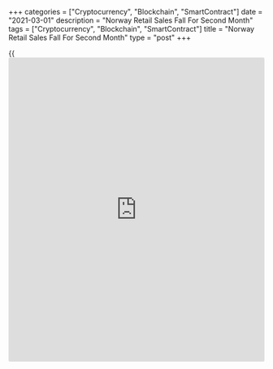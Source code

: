 +++
categories = ["Cryptocurrency", "Blockchain", "SmartContract"]
date = "2021-03-01"
description = "Norway Retail Sales Fall For Second Month"
tags = ["Cryptocurrency", "Blockchain", "SmartContract"]
title = "Norway Retail Sales Fall For Second Month"
type = "post"
+++

{{<iframe id="large-banner" src="https://www.bounty.group/#slide=4.0" width="100%" height="600" scrolling="no" style="border: 0px solid rgb(216, 221, 230); border-radius: 3px;">}}

Norway's retail sales declined for the second straight month in January,
figures from Statistics Norway showed on Monday.

Retail sales declined 0.1 percent month-on-month in January, after a 5.7
percent decrease in December.

Sales of other goods declined 9.1 percent monthly in January. Sales of
food, beverages and automotive fuels fell by 5.3 percent and 1.9
percent, respectively.

Excluding motor vehicles and gas stations, retail sales rose 0.1 percent
monthly in January, after a 5.7 percent decrease in the preceding month.

On a year-on-year basis, retail sales increased 8.2 percent in January,
following a 8.0 percent rise in the prior month.

Separate data from the statistical office showed that the household
consumption declined a seasonally adjusted 1.3 percent month-on-month in
January, following a 1.6 percent fall in December.

For comments and feedback [contact](https://www.playgroundfx.com/contact/): editorial@rtt[news](https://www.letsplayfx.com/blog/forex-news-website/).com

[Economic News][1]

 **What parts of the world are seeing the best (and worst) economic
performances lately? Click[here][2] to check out our [Econ Scorecard][2]
and find out! See up-to-the-moment [ranking](https://www.playgroundfx.com/blog/crypto-exchange-ranking/)s for the best and worst
performers in [GDP][3], [unemployment rate][4], [inflation][5] and much
more.**

   1. www.rtt[news](https://www.letsplayfx.com/blog/forex-news-website/).com/Content/EconomicNews.aspx
   2. www.rtt[news](https://www.letsplayfx.com/blog/forex-news-website/).com/economic-scorecard/world-rank/retail-sales/highest-performance.aspx
   3. www.rtt[news](https://www.letsplayfx.com/blog/forex-news-website/).com/economic-scorecard/world-rank/GDP/highest-performance.aspx
   4. www.rtt[news](https://www.letsplayfx.com/blog/forex-news-website/).com/economic-scorecard/world-rank/unemployment-rate/lowest-performance.aspx
   5. www.rtt[news](https://www.letsplayfx.com/blog/forex-news-website/).com/economic-scorecard/world-rank/CPI/highest-performance.aspx